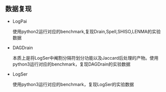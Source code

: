 ## 数据复现
- LogPai
  
    使用python2运行对应的benchmark,复现Drain,Spell,SHISO,LENMA的实验数据

- DAGDrain
    
    本质上是将LogSer中阉割分隔符划分功能以及Jaccard后处理的产物。使用python3运行对应的benchmark，复现DAGDrain的实验数据

- LogSer
    
    使用python3运行对应的benchmark，复现LogSer的实验数据